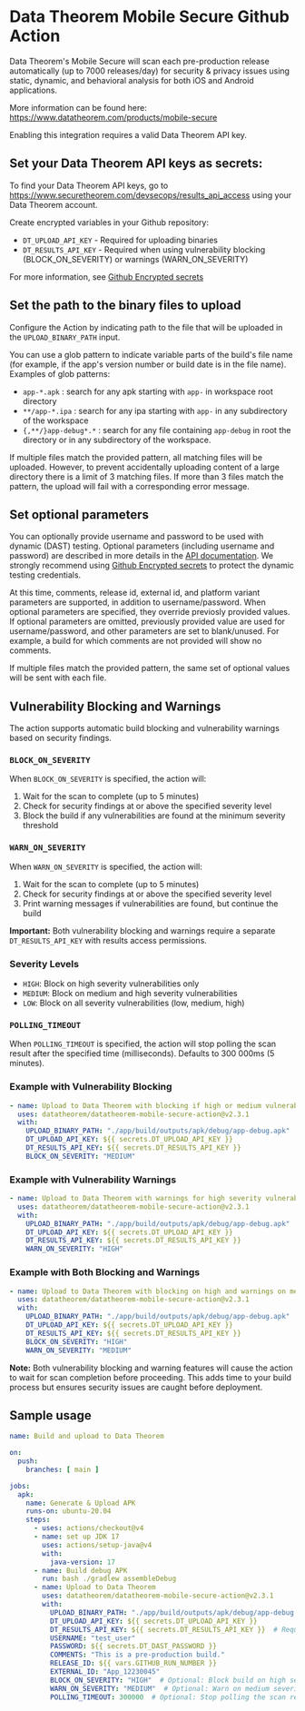 # Data Theorem Mobile Secure Github Action

Data Theorem's Mobile Secure will scan each pre-production release automatically (up to 7000 releases/day)
for security & privacy issues using static, dynamic, and behavioral analysis for both iOS and Android applications.

More information can be found here:  
https://www.datatheorem.com/products/mobile-secure

Enabling this integration requires a valid Data Theorem API key.

## Set your Data Theorem API keys as secrets:
To find your Data Theorem API keys, go to https://www.securetheorem.com/devsecops/results_api_access using your Data Theorem account.

Create encrypted variables in your Github repository:
- `DT_UPLOAD_API_KEY` - Required for uploading binaries
- `DT_RESULTS_API_KEY` - Required when using vulnerability blocking (BLOCK_ON_SEVERITY) or warnings (WARN_ON_SEVERITY)

For more information, see [Github Encrypted secrets](https://docs.github.com/en/actions/reference/encrypted-secrets)

## Set the path to the binary files to upload
Configure the Action by indicating path to the file that will be uploaded in the `UPLOAD_BINARY_PATH` input.

You can use a glob pattern to indicate variable parts of the build's file name (for example, if the app's version number or build date is in the file name).  
Examples of glob patterns:
- `app-*.apk` : search for any apk starting with `app-` in workspace root directory
- `**/app-*.ipa` : search for any ipa starting with `app-` in any subdirectory of the workspace
- `{,**/}app-debug*.*` : search for any file containing `app-debug` in root the directory or in any subdirectory of the workspace.

If multiple files match the provided pattern, all matching files will be uploaded. However, to prevent accidentally uploading content of a large directory there is a limit of 3 matching files.  If more than 3 files match the pattern, the upload will fail with a corresponding error message.

## Set optional parameters
You can optionally provide username and password to be used with dynamic (DAST) testing.  Optional parameters (including username and password) are described in more details in the [API documentation](https://datatheorem.github.io/PortalApi/mobile_security_devops/uploading_mobile_apps.html).  We strongly recommend using [Github Encrypted secrets](https://docs.github.com/en/actions/reference/encrypted-secrets) to protect the dynamic testing credentials.

At this time, comments, release id, external id, and platform variant parameters are supported, in addition to username/password.  When optional parameters are specified, they override previosly provided values.  If optional parameters are omitted, previously provided value are used for username/password, and other parameters are set to blank/unused.  For example, a build for which comments are not provided will show no comments.

If multiple files match the provided pattern, the same set of optional values will be sent with each file. 

## Vulnerability Blocking and Warnings

The action supports automatic build blocking and vulnerability warnings based on security findings.

### `BLOCK_ON_SEVERITY`
When `BLOCK_ON_SEVERITY` is specified, the action will:

1. Wait for the scan to complete (up to 5 minutes)
2. Check for security findings at or above the specified severity level
3. Block the build if any vulnerabilities are found at the minimum severity threshold

### `WARN_ON_SEVERITY`
When `WARN_ON_SEVERITY` is specified, the action will:

1. Wait for the scan to complete (up to 5 minutes)
2. Check for security findings at or above the specified severity level
3. Print warning messages if vulnerabilities are found, but continue the build

**Important:** Both vulnerability blocking and warnings require a separate `DT_RESULTS_API_KEY` with results access permissions.

### Severity Levels
- `HIGH`: Block on high severity vulnerabilities only
- `MEDIUM`: Block on medium and high severity vulnerabilities  
- `LOW`: Block on all severity vulnerabilities (low, medium, high)

### `POLLING_TIMEOUT`
When `POLLING_TIMEOUT` is specified, the action will stop polling the scan result after the specified time (milliseconds).
Defaults to 300 000ms (5 minutes).


### Example with Vulnerability Blocking
```yaml
- name: Upload to Data Theorem with blocking if high or medium vulnerabilities are found
  uses: datatheorem/datatheorem-mobile-secure-action@v2.3.1
  with:
    UPLOAD_BINARY_PATH: "./app/build/outputs/apk/debug/app-debug.apk"
    DT_UPLOAD_API_KEY: ${{ secrets.DT_UPLOAD_API_KEY }}
    DT_RESULTS_API_KEY: ${{ secrets.DT_RESULTS_API_KEY }}
    BLOCK_ON_SEVERITY: "MEDIUM"
```

### Example with Vulnerability Warnings
```yaml
- name: Upload to Data Theorem with warnings for high severity vulnerabilities
  uses: datatheorem/datatheorem-mobile-secure-action@v2.3.1
  with:
    UPLOAD_BINARY_PATH: "./app/build/outputs/apk/debug/app-debug.apk"
    DT_UPLOAD_API_KEY: ${{ secrets.DT_UPLOAD_API_KEY }}
    DT_RESULTS_API_KEY: ${{ secrets.DT_RESULTS_API_KEY }}
    WARN_ON_SEVERITY: "HIGH"
```

### Example with Both Blocking and Warnings
```yaml
- name: Upload to Data Theorem with blocking on high and warnings on medium vulnerabilities
  uses: datatheorem/datatheorem-mobile-secure-action@v2.3.1
  with:
    UPLOAD_BINARY_PATH: "./app/build/outputs/apk/debug/app-debug.apk"
    DT_UPLOAD_API_KEY: ${{ secrets.DT_UPLOAD_API_KEY }}
    DT_RESULTS_API_KEY: ${{ secrets.DT_RESULTS_API_KEY }}
    BLOCK_ON_SEVERITY: "HIGH"
    WARN_ON_SEVERITY: "MEDIUM"
```

**Note:** Both vulnerability blocking and warning features will cause the action to wait for scan completion before proceeding. This adds time to your build process but ensures security issues are caught before deployment.

## Sample usage

```yaml
name: Build and upload to Data Theorem

on:
  push:
    branches: [ main ]

jobs:
  apk:
    name: Generate & Upload APK
    runs-on: ubuntu-20.04
    steps:
      - uses: actions/checkout@v4
      - name: set up JDK 17
        uses: actions/setup-java@v4
        with:
          java-version: 17
      - name: Build debug APK
        run: bash ./gradlew assembleDebug
      - name: Upload to Data Theorem
        uses: datatheorem/datatheorem-mobile-secure-action@v2.3.1
        with:
          UPLOAD_BINARY_PATH: "./app/build/outputs/apk/debug/app-debug.apk"
          DT_UPLOAD_API_KEY: ${{ secrets.DT_UPLOAD_API_KEY }}
          DT_RESULTS_API_KEY: ${{ secrets.DT_RESULTS_API_KEY }}  # Required for vulnerability blocking
          USERNAME: "test_user"
          PASSWORD: ${{ secrets.DT_DAST_PASSWORD }}
          COMMENTS: "This is a pre-production build."
          RELEASE_ID: ${{ vars.GITHUB_RUN_NUMBER }}
          EXTERNAL_ID: "App_12230045"
          BLOCK_ON_SEVERITY: "HIGH"  # Optional: Block build on high severity vulnerabilities
          WARN_ON_SEVERITY: "MEDIUM"  # Optional: Warn on medium severity vulnerabilities
          POLLING_TIMEOUT: 300000  # Optional: Stop polling the scan result after the specified time

```
